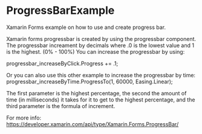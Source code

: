 # ProgressBarExample
Xamarin Forms example on how to use and create progress bar.

Xamarin forms progressbar is created by using the progressbar component.
The progressbar increament by decimals where .0 is the lowest value and 1 is the highest. (0% - 100%)
You can increase the progressbar by using:

progressbar_increaseByClick.Progress += .1;

Or you can also use this other example to increase the progressbar by time:
progressbar_increaseByTime.ProgressTo(1, 60000, Easing.Linear);

The first parameter is the highest percentage, the second the amount of time (in milliseconds) it takes for it to get to the highest percentage, and the third parameter is the formula of increment.

For more info:
https://developer.xamarin.com/api/type/Xamarin.Forms.ProgressBar/

